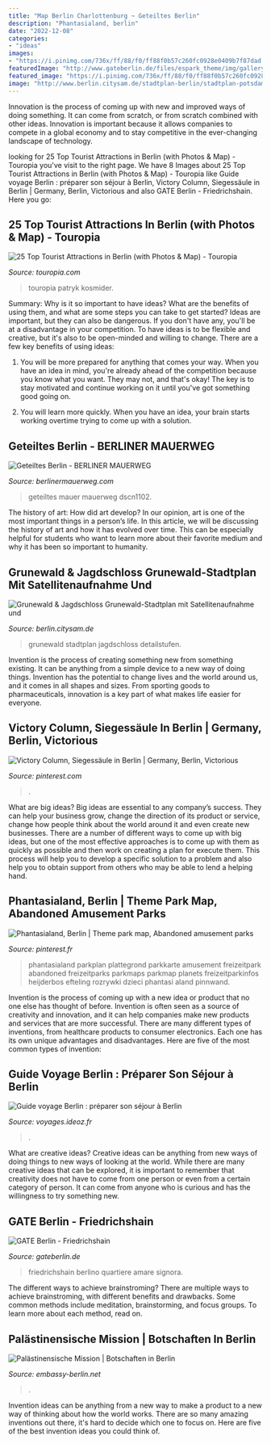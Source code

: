 ```yaml
---
title: "Map Berlin Charlottenburg ~ Geteiltes Berlin"
description: "Phantasialand, berlin"
date: "2022-12-08"
categories:
- "ideas"
images:
- "https://i.pinimg.com/736x/ff/88/f0/ff88f0b57c260fc0928e0409b7f87dad.jpg"
featuredImage: "http://www.gateberlin.de/files/espark_theme/img/gallery/friedrichshain/friedrichshain-1.jpg"
featured_image: "https://i.pinimg.com/736x/ff/88/f0/ff88f0b57c260fc0928e0409b7f87dad.jpg"
image: "http://www.berlin.citysam.de/stadtplan-berlin/stadtplan-potsdamer-schloesser-1.gif"
---
```



Innovation is the process of coming up with new and improved ways of doing something. It can come from scratch, or from scratch combined with other ideas. Innovation is important because it allows companies to compete in a global economy and to stay competitive in the ever-changing landscape of technology.

	

		
looking for 25 Top Tourist Attractions in Berlin (with Photos &amp; Map) - Touropia you've visit to the right page. We have 8 Images about 25 Top Tourist Attractions in Berlin (with Photos &amp; Map) - Touropia like Guide voyage Berlin : préparer son séjour à Berlin, Victory Column, Siegessäule in Berlin | Germany, Berlin, Victorious and also GATE Berlin - Friedrichshain. Here you go:
		
    
## 25 Top Tourist Attractions In Berlin (with Photos &amp; Map) - Touropia

<img loading=lazy src="https://www.touropia.com/gfx/d/tourist-attractions-in-berlin/berlin_victory_column.jpg?v=0aecde0aa008d6d284d8fb758e8352fd" onerror="this.onerror=null;this.src='https://tse1.mm.bing.net/th?id=OIP._Kj8DZiZG1KaROc1HyB1XAHaE8&amp;pid=15.1';" alt="25 Top Tourist Attractions in Berlin (with Photos &amp; Map) - Touropia">

_Source: touropia.com_

>touropia patryk kosmider. 

	

Summary: Why is it so important to have ideas? What are the benefits of using them, and what are some steps you can take to get started?
Ideas are important, but they can also be dangerous. If you don't have any, you'll be at a disadvantage in your competition. To have ideas is to be flexible and creative, but it's also to be open-minded and willing to change. There are a few key benefits of using ideas: 
1) You will be more prepared for anything that comes your way. When you have an idea in mind, you're already ahead of the competition because you know what you want. They may not, and that's okay! The key is to stay motivated and continue working on it until you've got something good going on. 

2) You will learn more quickly. When you have an idea, your brain starts working overtime trying to come up with a solution.

    
## Geteiltes Berlin - BERLINER MAUERWEG

<img loading=lazy src="https://berlinermauerweg.com/wp-content/uploads/2015/12/DSCN1102.jpg" onerror="this.onerror=null;this.src='https://tse4.mm.bing.net/th?id=OIP.O-W2hyEXbOCZpZ5UQR6Q5QHaFj&amp;pid=15.1';" alt="Geteiltes Berlin - BERLINER MAUERWEG">

_Source: berlinermauerweg.com_

>geteiltes mauer mauerweg dscn1102. 

	

The history of art: How did art develop?
In our opinion, art is one of the most important things in a person’s life. In this article, we will be discussing the history of art and how it has evolved over time. This can be especially helpful for students who want to learn more about their favorite medium and why it has been so important to humanity.

    
## Grunewald &amp; Jagdschloss Grunewald-Stadtplan Mit Satellitenaufnahme Und

<img loading=lazy src="http://www.berlin.citysam.de/stadtplan-berlin/stadtplan-potsdamer-schloesser-1.gif" onerror="this.onerror=null;this.src='https://tse4.mm.bing.net/th?id=OIP.U5RYUKe-qRKC7A3QauvSQAHaFB&amp;pid=15.1';" alt="Grunewald &amp; Jagdschloss Grunewald-Stadtplan mit Satellitenaufnahme und">

_Source: berlin.citysam.de_

>grunewald stadtplan jagdschloss detailstufen. 

	

Invention is the process of creating something new from something existing. It can be anything from a simple device to a new way of doing things. Invention has the potential to change lives and the world around us, and it comes in all shapes and sizes. From sporting goods to pharmaceuticals, innovation is a key part of what makes life easier for everyone.

    
## Victory Column, Siegessäule In Berlin | Germany, Berlin, Victorious

<img loading=lazy src="https://i.pinimg.com/736x/ff/88/f0/ff88f0b57c260fc0928e0409b7f87dad.jpg" onerror="this.onerror=null;this.src='https://tse2.mm.bing.net/th?id=OIP.BGNu-B3oCxLKwuvD-h8CqgHaLG&amp;pid=15.1';" alt="Victory Column, Siegessäule in Berlin | Germany, Berlin, Victorious">

_Source: pinterest.com_

>. 

	

What are big ideas?
Big ideas are essential to any company’s success. They can help your business grow, change the direction of its product or service, change how people think about the world around it and even create new businesses. There are a number of different ways to come up with big ideas, but one of the most effective approaches is to come up with them as quickly as possible and then work on creating a plan for execute them. This process will help you to develop a specific solution to a problem and also help you to obtain support from others who may be able to lend a helping hand.

    
## Phantasialand, Berlin | Theme Park Map, Abandoned Amusement Parks

<img loading=lazy src="https://i.pinimg.com/736x/c2/d8/46/c2d846205b768ff508c1ba87e931b8ba.jpg" onerror="this.onerror=null;this.src='https://tse4.mm.bing.net/th?id=OIP.3K_r76cPWJDM8aptHS0wGwHaEk&amp;pid=15.1';" alt="Phantasialand, Berlin | Theme park map, Abandoned amusement parks">

_Source: pinterest.fr_

>phantasialand parkplan plattegrond parkkarte amusement freizeitpark abandoned freizeitparks parkmaps parkmap planets freizeitparkinfos heijderbos efteling rozrywki dzieci phantasi aland pinnwand. 

	

Invention is the process of coming up with a new idea or product that no one else has thought of before. Invention is often seen as a source of creativity and innovation, and it can help companies make new products and services that are more successful. There are many different types of inventions, from healthcare products to consumer electronics. Each one has its own unique advantages and disadvantages. Here are five of the most common types of invention: 

    
## Guide Voyage Berlin : Préparer Son Séjour à Berlin

<img loading=lazy src="https://voyages.ideoz.fr/wp-content/uploads/2012/01/berlin-plan.jpg" onerror="this.onerror=null;this.src='https://tse3.mm.bing.net/th?id=OIP.weNfLGgrUqb8yOVaggQdAwHaE9&amp;pid=15.1';" alt="Guide voyage Berlin : préparer son séjour à Berlin">

_Source: voyages.ideoz.fr_

>. 

	

What are creative ideas?
Creative ideas can be anything from new ways of doing things to new ways of looking at the world. While there are many creative ideas that can be explored, it is important to remember that creativity does not have to come from one person or even from a certain category of person. It can come from anyone who is curious and has the willingness to try something new.

    
## GATE Berlin - Friedrichshain

<img loading=lazy src="http://www.gateberlin.de/files/espark_theme/img/gallery/friedrichshain/friedrichshain-1.jpg" onerror="this.onerror=null;this.src='https://tse1.mm.bing.net/th?id=OIP.gwjDFKnR3v7nq4fOEkVZ5QHaE7&amp;pid=15.1';" alt="GATE Berlin - Friedrichshain">

_Source: gateberlin.de_

>friedrichshain berlino quartiere amare signora. 

	

The different ways to achieve brainstroming?
There are multiple ways to achieve brainstroming, with different benefits and drawbacks. Some common methods include meditation, brainstorming, and focus groups. To learn more about each method, read on.

    
## Palästinensische Mission | Botschaften In Berlin

<img loading=lazy src="https://embassy-berlin.net/sites/default/files/embassy/palestine.jpg" onerror="this.onerror=null;this.src='https://tse3.mm.bing.net/th?id=OIP.zRJTCzKot4SqEjka1p4yNgHaE7&amp;pid=15.1';" alt="Palästinensische Mission | Botschaften in Berlin">

_Source: embassy-berlin.net_

>. 

	

Invention ideas can be anything from a new way to make a product to a new way of thinking about how the world works. There are so many amazing inventions out there, it's hard to decide which one to focus on. Here are five of the best invention ideas you could think of.

